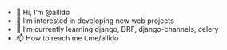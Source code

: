- 👋 Hi, I’m @allldo
- 👀 I’m interested in developing new web projects
- 🌱 I’m currently learning django, DRF, django-channels, celery
- 📫 How to reach me t.me/allldo


